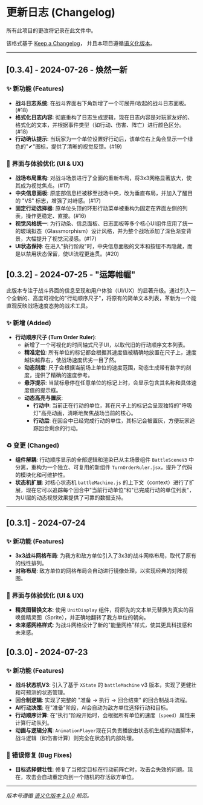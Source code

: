 <!--
 * @Author: Sirius 540363975@qq.com
 * @Date: 2025-06-15 06:15:28
 * @LastEditors: Sirius 540363975@qq.com
 * @LastEditTime: 2025-06-16 06:35:41
-->
# 更新日志 (Changelog)

所有此项目的更改将记录在此文件中。

该格式基于 [Keep a Changelog](https://keepachangelog.com/zh-CN/1.0.0/)，
并且本项目遵循[语义化版本](https://semver.org/spec/v2.0.0.html)。

---

## [0.3.4] - 2024-07-26 - 焕然一新

### ✨ 新功能 (Features)
- **战斗日志系统**: 在战斗界面右下角新增了一个可展开/收起的战斗日志面板。(#18)
- **格式化日志内容**: 彻底重构了日志生成逻辑，现在日志内容是对玩家友好的、格式化的文本，并根据事件类型（如行动、伤害、阵亡）进行颜色区分。(#18)
- **行动确认提示**: 当玩家为一个单位设置好行动后，该单位右上角会显示一个绿色的"✔"图标，提供了清晰的视觉反馈。(#19)

### 🎨 界面与体验优化 (UI & UX)
- **战场布局重构**: 对战斗场景进行了全面的重新布局，将3x3网格显著放大，使其成为视觉焦点。(#17)
- **中央信息面板**: 原底部信息栏被移至战场中央，改为垂直布局，并加入了醒目的 "VS" 标志，增强了对峙感。(#17)
- **固定行动选择器**: 原单位头顶的环形行动菜单被重构为固定在界面左侧的列表，操作更稳定、直接。(#16)
- **视觉风格统一**: 为行动条、信息面板、日志面板等多个核心UI组件应用了统一的玻璃拟态（Glassmorphism）设计风格，并为整个战场添加了深色渐变背景，大幅提升了视觉沉浸感。(#17)
- **UI状态保持**: 在进入"执行阶段"时，中央信息面板的文本和按钮不再隐藏，而是以禁用状态保留，使UI流程更连贯。(#20)

## [0.3.2] - 2024-07-25 - "运筹帷幄"

此版本专注于战斗界面的信息呈现和用户体验（UI/UX）的显著升级。通过引入一个全新的、高度可视化的"行动顺序尺子"，将原有的简单文本列表，革新为一个能直观反映战场速度态势的战术工具。

### ✨ 新增 (Added)

-   **行动顺序尺子 (Turn Order Ruler)**:
    -   新增了一个可视化的时间轴式尺子UI，以取代旧的行动顺序文本列表。
    -   **精准定位**: 所有单位的标记都会根据其速度值被精确地放置在尺子上，速度越快越靠右，使战场速度优劣一目了然。
    -   **动态刻度**: 尺子会根据当前场上单位的速度范围，动态生成带有数字的刻度，提供了精确的速度参考。
    -   **悬浮提示**: 当鼠标悬停在任意单位的标记上时，会显示包含其名称和具体速度值的提示框。
    -   **动态高亮与置灰**:
        -   **行动中**: 当前正在行动的单位，其在尺子上的标记会呈现独特的"呼吸灯"高亮动画，清晰地聚焦战场当前的核心。
        -   **行动后**: 在回合中已经完成行动的单位，其标记会被置灰，方便玩家追踪回合剩余的行动。

### ♻️ 变更 (Changed)

-   **组件解耦**: 行动顺序显示的全部逻辑和渲染已从主场景组件 `BattleSceneV3` 中分离，重构为一个独立、可复用的新组件 `TurnOrderRuler.jsx`，提升了代码的模块化和可维护性。
-   **状态机扩展**: 对核心状态机 `battleMachine.js` 的上下文（context）进行了扩展，现在它可以追踪每个回合中"当前行动单位"和"已完成行动的单位列表"，为UI层的动态视觉效果提供了可靠的数据支持。

---

## [0.3.1] - 2024-07-24

### ✨ 新功能 (Features)
- **3x3战斗网格布局**: 为我方和敌方单位引入了3x3的战斗网格布局，取代了原有的线性排列。
- **对称布局**: 敌方单位的网格布局会自动进行镜像处理，以实现经典的对阵视图。

### 🎨 界面与体验优化 (UI & UX)
- **精灵图替换文本**: 使用 `UnitDisplay` 组件，将原先的文本单元替换为真实的召唤兽精灵图（Sprite），并正确地翻转了我方单位的朝向。
- **未来感网格样式**: 为战斗网格设计了新的"能量网格"样式，使其更具科技感和未来感。

## [0.3.0] - 2024-07-23

### ✨ 新功能 (Features)
- **战斗状态机V3**: 引入了基于 `XState` 的 `battleMachine` v3 版本，实现了更健壮和可预测的状态管理。
- **回合制逻辑**: 实现了完整的 "准备 -> 执行 -> 回合结束" 的回合制战斗流程。
- **AI行动决策**: 在"准备"阶段，AI会自动为敌方单位选择行动和目标。
- **行动顺序计算**: 在"执行"阶段开始时，会根据所有单位的速度（`speed`）属性来计算行动队列。
- **动画与逻辑分离**: `AnimationPlayer`现在只负责播放由状态机生成的动画脚本，战斗逻辑（如伤害计算）则完全在状态机内部处理。

### 🐛 错误修复 (Bug Fixes)
- **目标选择健壮性**: 修复了当预定目标在行动前阵亡时，攻击会失效的问题。现在，攻击会自动重定向到一个随机的存活敌方单位。

---
_版本号遵循 [语义化版本 2.0.0](https://semver.org/lang/zh-CN/) 规范。_ 